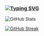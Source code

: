 ### [![Typing SVG](https://readme-typing-svg.demolab.com?font=Abyssinica+SIL&size=21&pause=1000&color=F70000&background=72684E00&center=true&vCenter=true&width=435&lines=Hello+there!;Sir+Obsidian+Maximus+welcomes+you!+%F0%9F%98%84)](https://git.io/typing-svg)

![GitHub Stats](https://github-readme-stats.vercel.app/api?username=ObsidianMaximus&theme=synthwave)


[![GitHub Streak](https://streak-stats.demolab.com/?user=ObsidianMaximus&theme=buefy-dark)](https://git.io/streak-stats)
<!--
**ObsidianMaximus/ObsidianMaximus** is a ✨ _special_ ✨ repository because its `README.md` (this file) appears on your GitHub profile.

Here are some ideas to get you started:

- 🔭 I’m currently working on ...
- 🌱 I’m currently learning ...
- 👯 I’m looking to collaborate on ...
- 🤔 I’m looking for help with ...
- 💬 Ask me about ...
- 📫 How to reach me: ...
- 😄 Pronouns: ...
- ⚡ Fun fact: ...
-->
